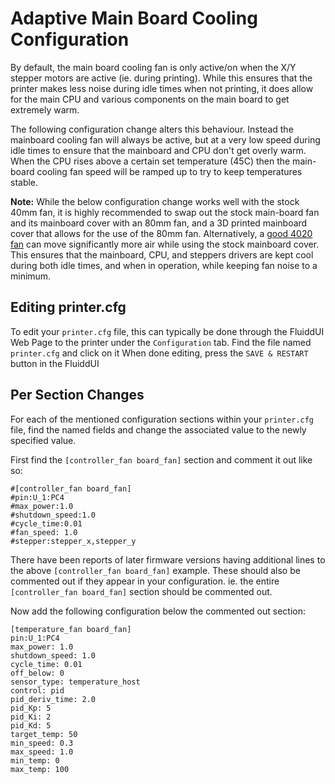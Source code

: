 # Adaptive Main Board Cooling Configuration

By default, the main board cooling fan is only active/on when the X/Y stepper motors are active (ie. during printing).
While this ensures that the printer makes less noise during idle times when not printing, it does allow for the main
CPU and various components on the main board to get extremely warm.

The following configuration change alters this behaviour.  Instead the mainboard cooling fan will always be active, but
at a very low speed during idle times to ensure that the mainboard and CPU don't get overly warm.  When the CPU rises
above a certain set temperature (45C) then the main-board cooling fan speed will be ramped up to try to keep temperatures
stable.

**Note:**  While the below configuration change works well with the stock 40mm fan, it is highly recommended to swap out
the stock main-board fan and its mainboard cover with an 80mm fan, and a 3D printed mainboard cover that allows for the
use of the 80mm fan.  Alternatively, a [good 4020 fan](https://www.amazon.com/dp/B0CHYF6S2N) can move significantly more air while using the stock mainboard cover.
This ensures that the mainboard, CPU, and steppers drivers are kept cool during both idle times, and when in operation,
while keeping fan noise to a minimum.


## Editing printer.cfg

To edit your `printer.cfg` file, this can typically be done through the FluiddUI Web Page to the printer under the `Configuration` tab.
Find the file named `printer.cfg` and click on it
When done editing, press the `SAVE & RESTART` button in the FluiddUI


## Per Section Changes

For each of the mentioned configuration sections within your `printer.cfg` file, find the named fields and change the associated value to the newly specified value.

First find the `[controller_fan board_fan]` section and comment it out like so:

```
#[controller_fan board_fan]
#pin:U_1:PC4
#max_power:1.0
#shutdown_speed:1.0
#cycle_time:0.01
#fan_speed: 1.0
#stepper:stepper_x,stepper_y
```
There have been reports of later firmware versions having additional lines to the above `[controller_fan board_fan]` example.
These should also be commented out if they appear in your configuration.  ie. the entire `[controller_fan board_fan]` section
should be commented out.


Now add the following configuration below the commented out section:

```
[temperature_fan board_fan]
pin:U_1:PC4
max_power: 1.0
shutdown_speed: 1.0
cycle_time: 0.01
off_below: 0
sensor_type: temperature_host
control: pid
pid_deriv_time: 2.0
pid_Kp: 5
pid_Ki: 2
pid_Kd: 5
target_temp: 50
min_speed: 0.3
max_speed: 1.0
min_temp: 0
max_temp: 100
```

